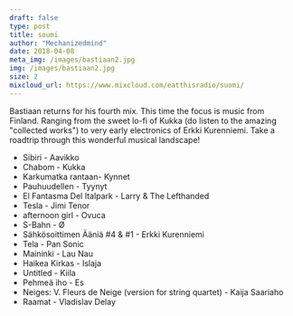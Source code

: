 ```yaml
---
draft: false
type: post
title: soumi
author: "Mechanizedmind"
date: 2018-04-08
meta_img: /images/bastiaan2.jpg
img: /images/bastiaan2.jpg
size: 2
mixcloud_url: https://www.mixcloud.com/eatthisradio/suomi/
---
```


Bastiaan returns for his fourth mix. This time the focus is music from Finland. Ranging from the sweet lo-fi of Kukka (do listen to the amazing "collected works") to very early electronics of Erkki Kurenniemi. Take a roadtrip through this wonderful musical landscape!

- Sibiri - Aavikko
- Chabom - Kukka
- Karkumatka rantaan- Kynnet
- Pauhuudellen - Tyynyt
- El Fantasma Del Italpark - Larry & The Lefthanded
- Tesla - Jimi Tenor
- afternoon girl - Ovuca 
- S-Bahn - Ø
- Sähkösoittimen Ääniä #4 & #1 - Erkki Kurenniemi
- Tela - Pan Sonic
- Maininki - Lau Nau 
- Haikea Kirkas - Islaja 
- Untitled - Kiila 
- Pehmeä iho - Es 
- Neiges: V. Fleurs de Neige (version for string quartet) - Kaija Saariaho
- Raamat - Vladislav Delay

